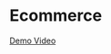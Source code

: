 # Ecommerce

[Demo Video](https://drive.google.com/file/d/1pZUb17l35fx7UNR1cZ1jPYorFXUhEvcm/view?usp=sharing)
